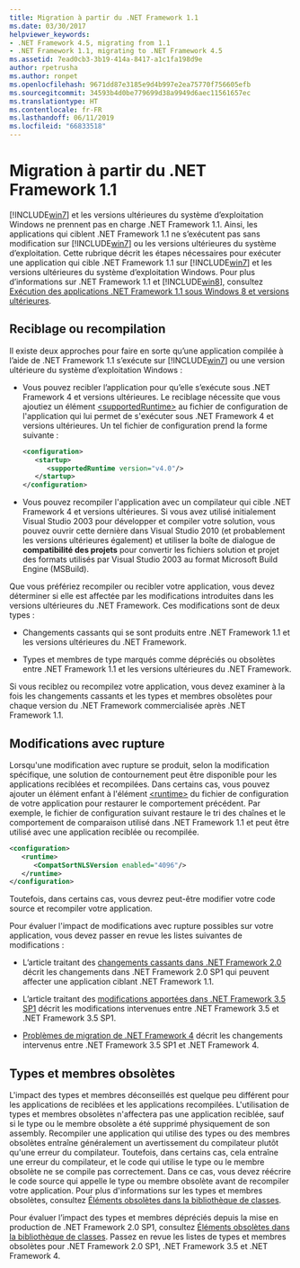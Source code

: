 ```yaml
---
title: Migration à partir du .NET Framework 1.1
ms.date: 03/30/2017
helpviewer_keywords:
- .NET Framework 4.5, migrating from 1.1
- .NET Framework 1.1, migrating to .NET Framework 4.5
ms.assetid: 7ead0cb3-3b19-414a-8417-a1c1fa198d9e
author: rpetrusha
ms.author: ronpet
ms.openlocfilehash: 9671dd87e3185e9d4b997e2ea75770f756605efb
ms.sourcegitcommit: 34593b4d0be779699d38a9949d6aec11561657ec
ms.translationtype: HT
ms.contentlocale: fr-FR
ms.lasthandoff: 06/11/2019
ms.locfileid: "66833518"
---
```

# <a name="migrating-from-the-net-framework-11"></a>Migration à partir du .NET Framework 1.1

[!INCLUDE[win7](../../../includes/win7-md.md)] et les versions ultérieures du système d’exploitation Windows ne prennent pas en charge .NET Framework 1.1. Ainsi, les applications qui ciblent .NET Framework 1.1 ne s’exécutent pas sans modification sur [!INCLUDE[win7](../../../includes/win7-md.md)] ou les versions ultérieures du système d’exploitation. Cette rubrique décrit les étapes nécessaires pour exécuter une application qui cible .NET Framework 1.1 sur [!INCLUDE[win7](../../../includes/win7-md.md)] et les versions ultérieures du système d’exploitation Windows. Pour plus d’informations sur .NET Framework 1.1 et [!INCLUDE[win8](../../../includes/win8-md.md)], consultez [Exécution des applications .NET Framework 1.1 sous Windows 8 et versions ultérieures](../../../docs/framework/install/run-net-framework-1-1-apps.md).

## <a name="retargeting-or-recompiling"></a>Reciblage ou recompilation

Il existe deux approches pour faire en sorte qu’une application compilée à l’aide de .NET Framework 1.1 s’exécute sur [!INCLUDE[win7](../../../includes/win7-md.md)] ou une version ultérieure du système d’exploitation Windows :

- Vous pouvez recibler l’application pour qu’elle s’exécute sous .NET Framework 4 et versions ultérieures. Le reciblage nécessite que vous ajoutiez un élément [\<supportedRuntime>](../../../docs/framework/configure-apps/file-schema/startup/supportedruntime-element.md) au fichier de configuration de l'application qui lui permet de s'exécuter sous .NET Framework 4 et versions ultérieures. Un tel fichier de configuration prend la forme suivante :

    ```xml
    <configuration>
       <startup>
          <supportedRuntime version="v4.0"/>
       </startup>
    </configuration>
    ```

- Vous pouvez recompiler l'application avec un compilateur qui cible .NET Framework 4 et versions ultérieures. Si vous avez utilisé initialement Visual Studio 2003 pour développer et compiler votre solution, vous pouvez ouvrir cette dernière dans Visual Studio 2010 (et probablement les versions ultérieures également) et utiliser la boîte de dialogue de **compatibilité des projets** pour convertir les fichiers solution et projet des formats utilisés par Visual Studio 2003 au format Microsoft Build Engine (MSBuild).

Que vous préfériez recompiler ou recibler votre application, vous devez déterminer si elle est affectée par les modifications introduites dans les versions ultérieures du .NET Framework. Ces modifications sont de deux types :

- Changements cassants qui se sont produits entre .NET Framework 1.1 et les versions ultérieures du .NET Framework.

- Types et membres de type marqués comme dépréciés ou obsolètes entre .NET Framework 1.1 et les versions ultérieures du .NET Framework.

Si vous reciblez ou recompilez votre application, vous devez examiner à la fois les changements cassants et les types et membres obsolètes pour chaque version du .NET Framework commercialisée après .NET Framework 1.1.

## <a name="breaking-changes"></a>Modifications avec rupture

Lorsqu'une modification avec rupture se produit, selon la modification spécifique, une solution de contournement peut être disponible pour les applications reciblées et recompilées. Dans certains cas, vous pouvez ajouter un élément enfant à l'élément [\<runtime>](../../../docs/framework/configure-apps/file-schema/startup/supportedruntime-element.md) du fichier de configuration de votre application pour restaurer le comportement précédent. Par exemple, le fichier de configuration suivant restaure le tri des chaînes et le comportement de comparaison utilisé dans .NET Framework 1.1 et peut être utilisé avec une application reciblée ou recompilée.

```xml
<configuration>
   <runtime>
      <CompatSortNLSVersion enabled="4096"/>
   </runtime>
</configuration>
```

Toutefois, dans certains cas, vous devrez peut-être modifier votre code source et recompiler votre application.

Pour évaluer l'impact de modifications avec rupture possibles sur votre application, vous devez passer en revue les listes suivantes de modifications :

- L’article traitant des [changements cassants dans .NET Framework 2.0](https://go.microsoft.com/fwlink/?LinkId=125263) décrit les changements dans .NET Framework 2.0 SP1 qui peuvent affecter une application ciblant .NET Framework 1.1.

- L’article traitant des [modifications apportées dans .NET Framework 3.5 SP1](https://go.microsoft.com/fwlink/?LinkID=186989) décrit les modifications intervenues entre .NET Framework 3.5 et .NET Framework 3.5 SP1.

- [Problèmes de migration de .NET Framework 4](../../../docs/framework/migration-guide/net-framework-4-migration-issues.md) décrit les changements intervenus entre .NET Framework 3.5 SP1 et .NET Framework 4.

## <a name="obsolete-types-and-members"></a>Types et membres obsolètes

L'impact des types et membres déconseillés est quelque peu différent pour les applications de reciblées et les applications recompilées. L'utilisation de types et membres obsolètes n'affectera pas une application reciblée, sauf si le type ou le membre obsolète a été supprimé physiquement de son assembly. Recompiler une application qui utilise des types ou des membres obsolètes entraîne généralement un avertissement du compilateur plutôt qu'une erreur du compilateur. Toutefois, dans certains cas, cela entraîne une erreur du compilateur, et le code qui utilise le type ou le membre obsolète ne se compile pas correctement. Dans ce cas, vous devez réécrire le code source qui appelle le type ou membre obsolète avant de recompiler votre application. Pour plus d'informations sur les types et membres obsolètes, consultez [Éléments obsolètes dans la bibliothèque de classes](../../../docs/framework/whats-new/whats-obsolete.md).

Pour évaluer l’impact des types et membres dépréciés depuis la mise en production de .NET Framework 2.0 SP1, consultez [Éléments obsolètes dans la bibliothèque de classes](../../../docs/framework/whats-new/whats-obsolete.md). Passez en revue les listes de types et membres obsolètes pour .NET Framework 2.0 SP1, .NET Framework 3.5 et .NET Framework 4.
